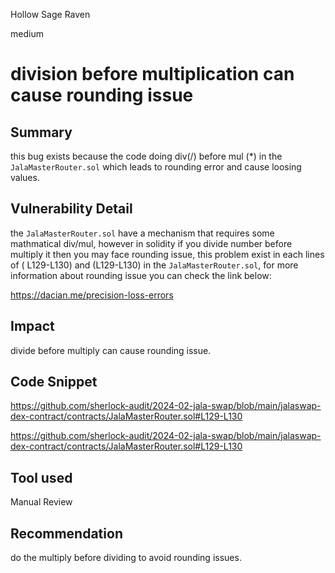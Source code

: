 Hollow Sage Raven

medium

# division before multiplication can cause rounding issue

## Summary
this bug exists because the code doing div(/) before mul (*) in the `JalaMasterRouter.sol` which leads to rounding error and cause loosing values.

## Vulnerability Detail
the `JalaMasterRouter.sol` have a mechanism that requires some mathmatical div/mul, however in solidity if you divide number before multiply it then you may face rounding issue, this problem exist in each lines of ( L129-L130) and (L129-L130) in the `JalaMasterRouter.sol`, for more information about  rounding issue you can check the link below:

https://dacian.me/precision-loss-errors

## Impact
divide before multiply can cause rounding issue.

## Code Snippet
https://github.com/sherlock-audit/2024-02-jala-swap/blob/main/jalaswap-dex-contract/contracts/JalaMasterRouter.sol#L129-L130

https://github.com/sherlock-audit/2024-02-jala-swap/blob/main/jalaswap-dex-contract/contracts/JalaMasterRouter.sol#L129-L130
## Tool used

Manual Review

## Recommendation
do the multiply before dividing to avoid rounding issues.
